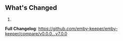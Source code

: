 ## What's Changed

1.

**Full Changelog**: https://github.com/emby-keeper/emby-keeper/compare/v0.0.0...v7.0.0
